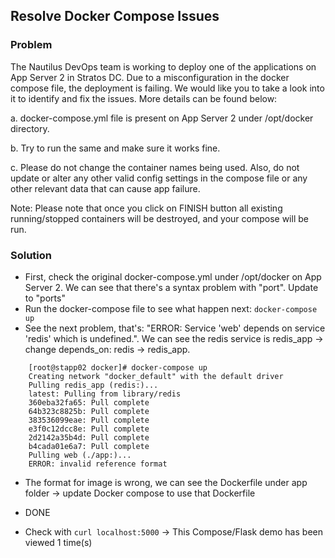 ## Resolve Docker Compose Issues

### Problem

The Nautilus DevOps team is working to deploy one of the applications on App Server 2 in Stratos DC. Due to a
misconfiguration in the docker compose file, the deployment is failing. We would like you to take a look into it to
identify and fix the issues. More details can be found below:

a. docker-compose.yml file is present on App Server 2 under /opt/docker directory.

b. Try to run the same and make sure it works fine.

c. Please do not change the container names being used. Also, do not update or alter any other valid config settings in
the compose file or any other relevant data that can cause app failure.

Note: Please note that once you click on FINISH button all existing running/stopped containers will be destroyed, and
your compose will be run.

### Solution

- First, check the original docker-compose.yml under /opt/docker on App Server 2. We can see that there's a syntax problem with "port". Update to "ports"
- Run the docker-compose file to see what happen next: `docker-compose up`
- See the next problem, that's: "ERROR: Service 'web' depends on service 'redis' which is undefined.". We can see the redis service is redis_app -> change depends_on: redis -> redis_app.

```shell
    [root@stapp02 docker]# docker-compose up
    Creating network "docker_default" with the default driver
    Pulling redis_app (redis:)...
    latest: Pulling from library/redis
    360eba32fa65: Pull complete
    64b323c8825b: Pull complete
    383536099eae: Pull complete
    e3f0c12dcc8e: Pull complete
    2d2142a35b4d: Pull complete
    b4cada01e6a7: Pull complete
    Pulling web (./app:)...
    ERROR: invalid reference format
```

- The format for image is wrong, we can see the Dockerfile under app folder -> update Docker compose to use that Dockerfile
- DONE

- Check with `curl localhost:5000` -> This Compose/Flask demo has been viewed 1 time(s)